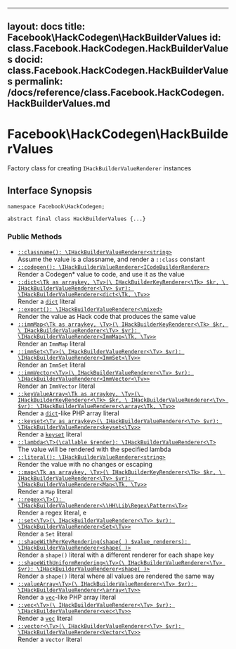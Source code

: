 
***

layout: docs
title: Facebook\\HackCodegen\\HackBuilderValues
id: class.Facebook.HackCodegen.HackBuilderValues
docid: class.Facebook.HackCodegen.HackBuilderValues
permalink: /docs/reference/class.Facebook.HackCodegen.HackBuilderValues.md
---







# Facebook\\HackCodegen\\HackBuilderValues




Factory class for creating ` IHackBuilderValueRenderer ` instances




## Interface Synopsis




``` Hack
namespace Facebook\HackCodegen;

abstract final class HackBuilderValues {...}
```




### Public Methods




- [` ::classname(): \IHackBuilderValueRenderer<string> `](<class.Facebook.HackCodegen.HackBuilderValues.classname.md>)\
  Assume the value is a classname, and render a `` ::class `` constant
- [` ::codegen(): \IHackBuilderValueRenderer<ICodeBuilderRenderer> `](<class.Facebook.HackCodegen.HackBuilderValues.codegen.md>)\
  Render a Codegen* value to code, and use it as the value
- [` ::dict<\Tk as arraykey, \Tv>(\ IHackBuilderKeyRenderer<\Tk> $kr, \ IHackBuilderValueRenderer<\Tv> $vr): \IHackBuilderValueRenderer<dict<\Tk, \Tv>> `](<class.Facebook.HackCodegen.HackBuilderValues.dict.md>)\
  Render a [` dict `](<class.Facebook.HackCodegen.HackBuilderValues.dict.md>) literal
- [` ::export(): \IHackBuilderValueRenderer<\mixed> `](<class.Facebook.HackCodegen.HackBuilderValues.export.md>)\
  Render the value as Hack code that produces the same value
- [` ::immMap<\Tk as arraykey, \Tv>(\ IHackBuilderKeyRenderer<\Tk> $kr, \ IHackBuilderValueRenderer<\Tv> $vr): \IHackBuilderValueRenderer<ImmMap<\Tk, \Tv>> `](<class.Facebook.HackCodegen.HackBuilderValues.immMap.md>)\
  Render an `` ImmMap `` literal
- [` ::immSet<\Tv>(\ IHackBuilderValueRenderer<\Tv> $vr): \IHackBuilderValueRenderer<ImmSet<\Tv>> `](<class.Facebook.HackCodegen.HackBuilderValues.immSet.md>)\
  Render an `` ImmSet `` literal
- [` ::immVector<\Tv>(\ IHackBuilderValueRenderer<\Tv> $vr): \IHackBuilderValueRenderer<ImmVector<\Tv>> `](<class.Facebook.HackCodegen.HackBuilderValues.immVector.md>)\
  Render an `` ImmVector `` literal
- [` ::keyValueArray<\Tk as arraykey, \Tv>(\ IHackBuilderKeyRenderer<\Tk> $kr, \ IHackBuilderValueRenderer<\Tv> $vr): \IHackBuilderValueRenderer<\array<\Tk, \Tv>> `](<class.Facebook.HackCodegen.HackBuilderValues.keyValueArray.md>)\
  Render a [` dict `](<class.Facebook.HackCodegen.HackBuilderValues.dict.md>)-like PHP array literal
- [` ::keyset<\Tv as arraykey>(\ IHackBuilderValueRenderer<\Tv> $vr): \IHackBuilderValueRenderer<keyset<\Tv>> `](<class.Facebook.HackCodegen.HackBuilderValues.keyset.md>)\
  Render a [` keyset `](<class.Facebook.HackCodegen.HackBuilderValues.keyset.md>) literal
- [` ::lambda<\T>(\callable $render): \IHackBuilderValueRenderer<\T> `](<class.Facebook.HackCodegen.HackBuilderValues.lambda.md>)\
  The value will be rendered with the specified lambda
- [` ::literal(): \IHackBuilderValueRenderer<string> `](<class.Facebook.HackCodegen.HackBuilderValues.literal.md>)\
  Render the value with no changes or escaping
- [` ::map<\Tk as arraykey, \Tv>(\ IHackBuilderKeyRenderer<\Tk> $kr, \ IHackBuilderValueRenderer<\Tv> $vr): \IHackBuilderValueRenderer<Map<\Tk, \Tv>> `](<class.Facebook.HackCodegen.HackBuilderValues.map.md>)\
  Render a `` Map `` literal
- [` ::regex<\T>(): \IHackBuilderValueRenderer<\\HH\Lib\Regex\Pattern<\T>> `](<class.Facebook.HackCodegen.HackBuilderValues.regex.md>)\
  Render a regex literal, e
- [` ::set<\Tv>(\ IHackBuilderValueRenderer<\Tv> $vr): \IHackBuilderValueRenderer<Set<\Tv>> `](<class.Facebook.HackCodegen.HackBuilderValues.set.md>)\
  Render a `` Set `` literal
- [` ::shapeWithPerKeyRendering(shape( ) $value_renderers): \IHackBuilderValueRenderer<shape( )> `](<class.Facebook.HackCodegen.HackBuilderValues.shapeWithPerKeyRendering.md>)\
  Render a `` shape() `` literal with a different renderer for each shape key
- [` ::shapeWithUniformRendering<\Tv>(\ IHackBuilderValueRenderer<\Tv> $vr): \IHackBuilderValueRenderer<shape( )> `](<class.Facebook.HackCodegen.HackBuilderValues.shapeWithUniformRendering.md>)\
  Render a `` shape() `` literal where all values are rendered the same way
- [` ::valueArray<\Tv>(\ IHackBuilderValueRenderer<\Tv> $vr): \IHackBuilderValueRenderer<\array<\Tv>> `](<class.Facebook.HackCodegen.HackBuilderValues.valueArray.md>)\
  Render a [` vec `](<class.Facebook.HackCodegen.HackBuilderValues.vec.md>)-like PHP array literal
- [` ::vec<\Tv>(\ IHackBuilderValueRenderer<\Tv> $vr): \IHackBuilderValueRenderer<vec<\Tv>> `](<class.Facebook.HackCodegen.HackBuilderValues.vec.md>)\
  Render a [` vec `](<class.Facebook.HackCodegen.HackBuilderValues.vec.md>) literal
- [` ::vector<\Tv>(\ IHackBuilderValueRenderer<\Tv> $vr): \IHackBuilderValueRenderer<Vector<\Tv>> `](<class.Facebook.HackCodegen.HackBuilderValues.vector.md>)\
  Render a `` Vector `` literal